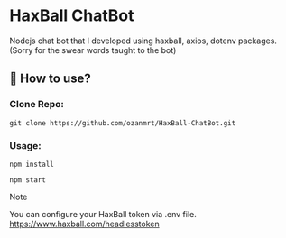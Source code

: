 # HaxBall ChatBot

Nodejs chat bot that I developed using haxball, axios, dotenv packages. (Sorry for the swear words taught to the bot)

## 📂 How to use?

### Clone Repo:
```
git clone https://github.com/ozanmrt/HaxBall-ChatBot.git
```
### Usage:
```
npm install
```
```
npm start
```


> [!NOTE]
> You can configure your HaxBall token via .env file.
> https://www.haxball.com/headlesstoken
